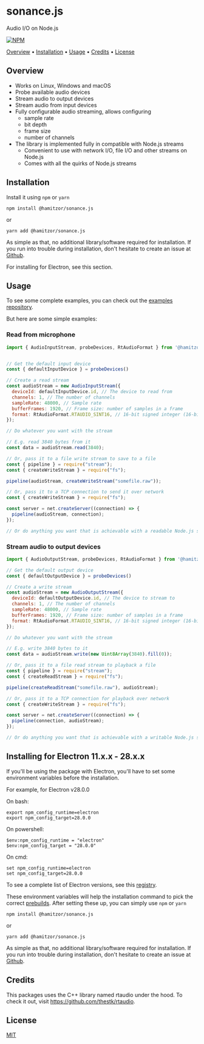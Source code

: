 <h1>
  sonance.js
  <br>
</h1>
<p>Audio I/O on Node.js</p>

<p>
  <a href="https://www.npmjs.com/package/@hamitzor/sonance.js">
    <img src="https://img.shields.io/badge/2.0.0-brightgreen?style=flat&label=npm%20package"
         alt="NPM">
  </a>
</p>

<p>
  <a href="#key-features">Overview</a> •
  <a href="#installation">Installation</a> •
  <a href="#usage">Usage</a> •
  <a href="#credits">Credits</a> •
  <a href="#license">License</a>
</p>

## Overview

- Works on Linux, Windows and macOS
- Probe available audio devices
- Stream audio to output devices
- Stream audio from input devices
- Fully configurable audio streaming, allows configuring
  - sample rate
  - bit depth
  - frame size
  - number of channels
- The library is implemented fully in compatible with Node.js streams
  - Convenient to use with network I/O, file I/O and other streams on Node.js
  - Comes with all the quirks of Node.js streams

## Installation

Install it using `npm` or `yarn`

```
npm install @hamitzor/sonance.js
```

or

```
yarn add @hamitzor/sonance.js
```

As simple as that, no additional library/software required for installation. If you run into trouble during installation, don't hesitate to create an issue at <a href="https://github.com/hamitzor/sonance.js/issues">Github</a>.

For installing for Electron, see this section.

## Usage

To see some complete examples, you can check out the <a href="https://github.com/hamitzor/sonance.js-examples">examples repository</a>.

But here are some simple examples:

### Read from microphone

```javascript
import { AudioInputStream, probeDevices, RtAudioFormat } from '@hamitzor/sonance.js'


// Get the default input device
const { defaultInputDevice } = probeDevices()

// Create a read stream
const audioStream = new AudioInputStream({
  deviceId: defaultInputDevice.id, // The device to read from
  channels: 1, // The number of channels
  sampleRate: 48000, // Sample rate
  bufferFrames: 1920, // Frame size: number of samples in a frame
  format: RtAudioFormat.RTAUDIO_SINT16, // 16-bit signed integer (16-bit depth)
});

// Do whatever you want with the stream

// E.g. read 3840 bytes from it
const data = audioStream.read(3840);

// Or, pass it to a file write stream to save to a file
const { pipeline } = require("stream");
const { createWriteStream } = require("fs");

pipeline(audioStream, createWriteStream("somefile.raw"));

// Or, pass it to a TCP connection to send it over network
const { createWriteStream } = require("fs");

const server = net.createServer((connection) => {
  pipeline(audioStream, connection);
});

// Or do anything you want that is achievable with a readable Node.js stream
```

### Stream audio to output devices

```javascript
import { AudioOutputStream, probeDevices, RtAudioFormat } from '@hamitzor/sonance.js'

// Get the default output device
const { defaultOutputDevice } = probeDevices()

// Create a write stream
const audioStream = new AudioOutputStream({
  deviceId: defaultOutputDevice.id, // The device to stream to
  channels: 1, // The number of channels
  sampleRate: 48000, // Sample rate
  bufferFrames: 1920, // Frame size: number of samples in a frame
  format: RtAudioFormat.RTAUDIO_SINT16, // 16-bit signed integer (16-bit depth)
});

// Do whatever you want with the stream

// E.g. write 3840 bytes to it
const data = audioStream.write(new Uint8Array(3840).fill(0));

// Or, pass it to a file read stream to playback a file
const { pipeline } = require("stream");
const { createReadStream } = require("fs");

pipeline(createReadStream("somefile.raw"), audioStream);

// Or, pass it to a TCP connection for playback over network
const { createWriteStream } = require("fs");

const server = net.createServer((connection) => {
  pipeline(connection, audioStream);
});

// Or do anything you want that is achievable with a writable Node.js stream
```

## Installing for Electron 11.x.x - 28.x.x

If you'll be using the package with Electron, you'll have to set some environment variables before the installation.

For example, for Electron v28.0.0

On bash:
```
export npm_config_runtime=electron
export npm_config_target=28.0.0
```

On powershell:
```
$env:npm_config_runtime = "electron"
$env:npm_config_target = "28.0.0"
```

On cmd:
```
set npm_config_runtime=electron
set npm_config_target=28.0.0
```

To see a complete list of Electron versions, see this [registry](https://github.com/electron/node-abi/blob/main/abi_registry.json).

These environment variables will help the installation command to pick the correct [prebuilds](https://github.com/hamitzor/rtaudio.js/releases/tag/v1.2.0). After setting these up, you can simply use `npm` or `yarn`

```
npm install @hamitzor/sonance.js
```

or

```
yarn add @hamitzor/sonance.js
```

As simple as that, no additional library/software required for installation. If you run into trouble during installation, don't hesitate to create an issue at <a href="https://github.com/hamitzor/rtaudio.js/issues">Github</a>.

## Credits

This packages uses the C++ library named rtaudio under the hood. To check it out, visit https://github.com/thestk/rtaudio.

## License

<a href="https://raw.githubusercontent.com/hamitzor/sonance.js/master/LICENSE">MIT</a>
